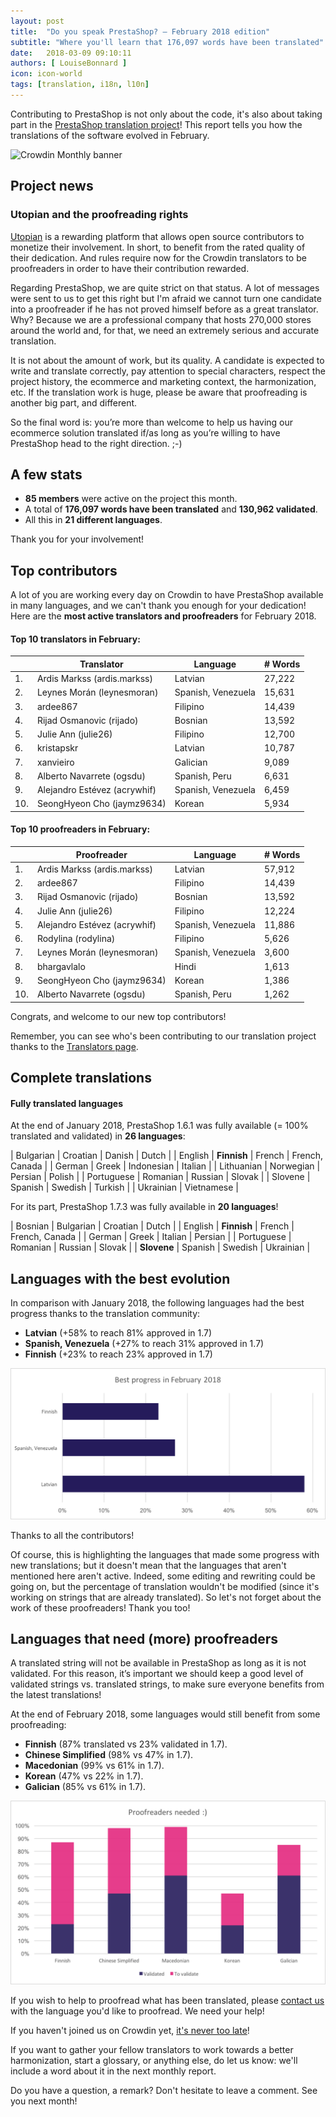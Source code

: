 ```yaml
---
layout: post
title:  "Do you speak PrestaShop? – February 2018 edition"
subtitle: "Where you'll learn that 176,097 words have been translated"
date:   2018-03-09 09:10:11
authors: [ LouiseBonnard ]
icon: icon-world
tags: [translation, i18n, l10n]
---
```


Contributing to PrestaShop is not only about the code, it's also about taking part in the [PrestaShop translation project](https://crowdin.com/project/prestashop-official)! This report tells you how the translations of the software evolved in February.

![Crowdin Monthly banner](/assets/images/2017/04/DYSpeakPS.jpg)

## Project news


### Utopian and the proofreading rights

[Utopian](https://utopian.io) is a rewarding platform that allows open source contributors to monetize their involvement. In short, to benefit from the rated quality of their dedication. And rules require now for the Crowdin translators to be proofreaders in order to have their contribution rewarded.

Regarding PrestaShop, we are quite strict on that status. A lot of messages were sent to us to get this right but I'm afraid we cannot turn one candidate into a proofreader if he has not proved himself before as a great translator. Why? Because we are a professional company that hosts 270,000 stores around the world and, for that, we need an extremely serious and accurate translation.

It is not about the amount of work, but its quality. A candidate is expected to write and translate correctly, pay attention to special characters, respect the project history, the ecommerce and marketing context, the harmonization, etc. If the translation work is huge, please be aware that proofreading is another big part, and different. 

So the final word is: you’re more than welcome to help us having our ecommerce solution translated if/as long as you’re willing to have PrestaShop head to the right direction. ;-)


## A few stats

* **85 members** were active on the project this month.
* A total of **176,097 words have been translated** and **130,962 validated**.
* All this in **21 different languages**.

Thank you for your involvement!


## Top contributors

A lot of you are working every day on Crowdin to have PrestaShop available in many languages, and we can't thank you enough for your dedication! Here are the **most active translators and proofreaders** for February 2018.

#### Top 10 translators in February:

| |Translator | Language | # Words
|-|---------- | -------- | ----------------
 1. | Ardis Markss (ardis.markss) | Latvian | 27,222
 2. | Leynes Morán (leynesmoran) | Spanish, Venezuela | 15,631
 3. | ardee867 | Filipino | 14,439
 4. | Rijad Osmanovic (rijado) | Bosnian | 13,592
 5. | Julie Ann (julie26) | Filipino | 12,700
 6. | kristapskr | Latvian | 10,787
 7. | xanvieiro | Galician | 9,089
 8. | Alberto Navarrete (ogsdu) | Spanish, Peru | 6,631
 9. | Alejandro Estévez (acrywhif) | Spanish, Venezuela | 6,459
10. | SeongHyeon Cho (jaymz9634) | Korean | 5,934


#### Top 10 proofreaders in February:

| | Proofreader | Language | # Words
|-| ---------- | -------- | ----------------
 1. | Ardis Markss (ardis.markss) | Latvian | 57,912
 2. | ardee867 | Filipino | 14,439
 3. | Rijad Osmanovic (rijado) | Bosnian | 13,592
 4. | Julie Ann (julie26) | Filipino | 12,224
 5. | Alejandro Estévez (acrywhif) | Spanish, Venezuela | 11,886
 6. | Rodylina (rodylina) | Filipino | 5,626
 7. | Leynes Morán (leynesmoran) | Spanish, Venezuela | 3,600
 8. | bhargavlalo | Hindi | 1,613
 9. | SeongHyeon Cho (jaymz9634) | Korean | 1,386
10. | Alberto Navarrete (ogsdu) | Spanish, Peru | 1,262

Congrats, and welcome to our new top contributors!

Remember, you can see who's been contributing to our translation project thanks to the [Translators page](http://translators.prestashop.com/).


## Complete translations

#### Fully translated languages

At the end of January 2018, PrestaShop 1.6.1 was fully available (= 100% translated and validated) in **26 languages**:

| Bulgarian | Croatian | Danish | Dutch | 
| English | **Finnish** | French | French, Canada |
| German | Greek | Indonesian | Italian |
| Lithuanian | Norwegian | Persian | Polish |
|  Portuguese | Romanian | Russian | Slovak |
| Slovene | Spanish | Swedish | Turkish |
| Ukrainian | Vietnamese |

For its part, PrestaShop 1.7.3 was fully available in **20 languages**!

| Bosnian | Bulgarian | Croatian | Dutch |
| English | **Finnish** | French | French, Canada |
| German | Greek | Italian | Persian |
| Portuguese | Romanian | Russian | Slovak |
| **Slovene** | Spanish | Swedish | Ukrainian |


## Languages with the best evolution

In comparison with January 2018, the following languages had the best progress thanks to the translation community:

* **Latvian** (+58% to reach 81% approved in 1.7)
* **Spanish, Venezuela** (+27% to reach 31% approved in 1.7)
* **Finnish** (+23% to reach 23% approved in 1.7)

![Best translation progress for February 2018](/assets/images/2018/03/Build_Crowdin_progress_February18.png)

Thanks to all the contributors!

Of course, this is highlighting the languages that made some progress with new translations; but it doesn't mean that the languages that aren't mentioned here aren't active. Indeed, some editing and rewriting could be going on, but the percentage of translation wouldn't be modified (since it's working on strings that are already translated). So let's not forget about the work of these proofreaders! Thank you too!


## Languages that need (more) proofreaders

A translated string will not be available in PrestaShop as long as it is not validated. For this reason, it’s important we should keep a good level of validated strings vs. translated strings, to make sure everyone benefits from the latest translations!

At the end of February 2018, some languages would still benefit from some proofreading:

* **Finnish** (87% translated vs 23% validated in 1.7).
* **Chinese Simplified** (98% vs 47% in 1.7).
* **Macedonian** (99% vs 61% in 1.7).
* **Korean** (47% vs 22% in 1.7).
* **Galician** (85% vs 61% in 1.7).

![Languages that need proofreading](/assets/images/2018/03/Build_Crowdin_proofreading_February18.png)

If you wish to help to proofread what has been translated, please <a href="mailto:translation@prestashop.com?subject=Proofreading20PrestaShop20Translations">contact us</a> with the language you'd like to proofread. We need your help!

If you haven't joined us on Crowdin yet, [it's never too late](https://crowdin.com/project/prestashop-official)!

If you want to gather your fellow translators to work towards a better harmonization, start a glossary, or anything else, do let us know: we'll include a word about it in the next monthly report.

Do you have a question, a remark? Don't hesitate to leave a comment. See you next month!
